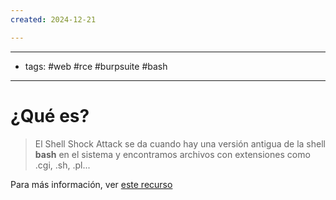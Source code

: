 ```yaml
---
created: 2024-12-21

---
```

--------
- tags: #web #rce #burpsuite #bash
--------------
# ¿Qué es?
> El Shell Shock Attack se da cuando hay una versión antigua de la shell __bash__ en el sistema y encontramos archivos con extensiones como
> .cgi, .sh, .pl...

Para más información, ver [este recurso](https://blog.cloudflare.com/inside-shellshock/)
